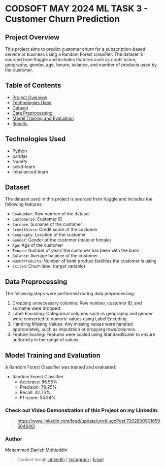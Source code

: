 # CODSOFT MAY 2024 ML TASK 3 - Customer Churn Prediction

## Project Overview

This project aims to predict customer churn for a subscription-based service or business using a Random Forest classifier. The dataset is sourced from Kaggle and includes features such as credit score, geography, gender, age, tenure, balance, and number of products used by the customer.

## Table of Contents

- [Project Overview](#project-overview)
- [Technologies Used](#technologies-used)
- [Dataset](#dataset)
- [Data Preprocessing](#data-preprocessing)
- [Model Training and Evaluation](#model-training-and-evaluation)
- [Results](#results)

## Technologies Used

- Python
- pandas
- NumPy
- scikit-learn
- imbalanced-learn

## Dataset

The dataset used in this project is sourced from Kaggle and includes the following features:
- `RowNumber`: Row number of the dataset
- `CustomerId`: Customer ID
- `Surname`: Surname of the customer
- `CreditScore`: Credit score of the customer
- `Geography`: Location of the customer
- `Gender`: Gender of the customer (male or female)
- `Age`: Age of the customer
- `Tenure`: Number of years the customer has been with the bank
- `Balance`: Average balance of the customer
- `NumOfProducts`: Number of bank product facilities the customer is using
- `Exited`: Churn label (target variable)

## Data Preprocessing

The following steps were performed during data preprocessing:
1. Dropping unnecessary columns: Row number, customer ID, and surname were dropped.
2. Label Encoding: Categorical columns such as geography and gender were converted to numeric values using Label Encoding.
3. Handling Missing Values: Any missing values were handled appropriately, such as imputation or dropping rows/columns.
4. Feature Scaling: Features were scaled using StandardScaler to ensure uniformity in the range of values.

## Model Training and Evaluation

A Random Forest Classifier was trained and evaluated:
- Random Forest Classifier
  - Accuracy: 86.55%
  - Precision: 79.25%
  - Recall: 42.75%
  - F1-score: 55.54%

### Check out Video Demonstration of this Project on my LinkedIn:

> https://www.linkedin.com/feed/update/urn:li:ugcPost:7202800901659504640/

### Author

Mohammed Danish Mohiuddin
> Contact me @ [LinkedIn](https://linkedin.com/in/mhmmeddanish/) | [Instagram](https://instagram.com/mhmmeddanishh) | [Email](mailto:dmohiuddin2@gmail.com)

